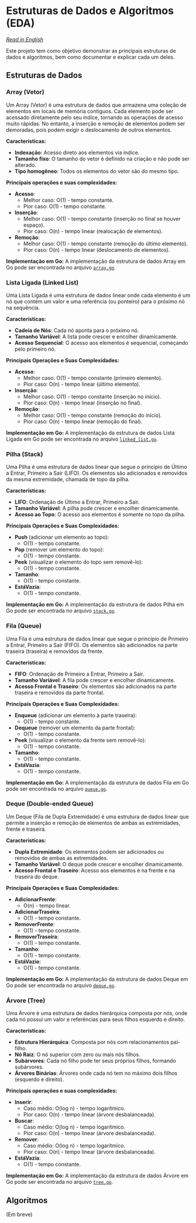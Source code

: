 # Estruturas de Dados e Algoritmos (EDA)

*[Read in English](README.md)*

Este projeto tem como objetivo demonstrar as principais estruturas de dados e algoritmos, bem como documentar e explicar cada um deles.

## Estruturas de Dados

### Array (Vetor)

Um Array (Vetor) é uma estrutura de dados que armazena uma coleção de elementos em locais de memória contíguos. Cada elemento pode ser acessado diretamente pelo seu índice, tornando as operações de acesso muito rápidas. No entanto, a inserção e remoção de elementos podem ser demoradas, pois podem exigir o deslocamento de outros elementos.

**Características:**
- **Indexação**: Acesso direto aos elementos via índice.
- **Tamanho fixo**: O tamanho do vetor é definido na criação e não pode ser alterado.
- **Tipo homogêneo**: Todos os elementos do vetor são do mesmo tipo.

**Principais operações e suas complexidades:**
- **Acesso**:
  - Melhor caso: O(1) - tempo constante.
  - Pior caso: O(1) - tempo constante.
- **Inserção**:
  - Melhor caso: O(1) - tempo constante (inserção no final se houver espaço).
  - Pior caso: O(n) - tempo linear (realocação de elementos).
- **Remoção**:
  - Melhor caso: O(1) - tempo constante (remoção do último elemento).
  - Pior caso: O(n) - tempo linear (deslocamento de elementos).

**Implementação em Go:**
A implementação da estrutura de dados Array em Go pode ser encontrada no arquivo [`array.go`](src/data_structures/linear/array.go).

### Lista Ligada (Linked List)

Uma Lista Ligada é uma estrutura de dados linear onde cada elemento é um nó que contém um valor e uma referência (ou ponteiro) para o próximo nó na sequência.

**Características:**
- **Cadeia de Nós**: Cada nó aponta para o próximo nó.
- **Tamanho Variável**: A lista pode crescer e encolher dinamicamente.
- **Acesso Sequencial**: O acesso aos elementos é sequencial, começando pelo primeiro nó.

**Principais Operações e Suas Complexidades:**
- **Acesso**:
  - Melhor caso: O(1) - tempo constante (primeiro elemento).
  - Pior caso: O(n) - tempo linear (último elemento).
- **Inserção**:
  - Melhor caso: O(1) - tempo constante (inserção no início).
  - Pior caso: O(n) - tempo linear (inserção no final).
- **Remoção**:
  - Melhor caso: O(1) - tempo constante (remoção do início).
  - Pior caso: O(n) - tempo linear (remoção do final).

**Implementação em Go:**
A implementação da estrutura de dados Lista Ligada em Go pode ser encontrada no arquivo [`linked_list.go`](src/data_structures/linear/linked_list.go).

### Pilha (Stack)

Uma Pilha é uma estrutura de dados linear que segue o princípio de Último a Entrar, Primeiro a Sair (LIFO). Os elementos são adicionados e removidos da mesma extremidade, chamada de topo da pilha.

**Características:**
- **LIFO**: Ordenação de Último a Entrar, Primeiro a Sair.
- **Tamanho Variável**: A pilha pode crescer e encolher dinamicamente.
- **Acesso ao Topo**: O acesso aos elementos é somente no topo da pilha.

**Principais Operações e Suas Complexidades:**
- **Push** (adicionar um elemento ao topo):
  - O(1) - tempo constante.
- **Pop** (remover um elemento do topo):
  - O(1) - tempo constante.
- **Peek** (visualizar o elemento do topo sem removê-lo):
  - O(1) - tempo constante.
- **Tamanho**:
  - O(1) - tempo constante.
- **EstáVazia**:
  - O(1) - tempo constante.

**Implementação em Go:**
A implementação da estrutura de dados Pilha em Go pode ser encontrada no arquivo [`stack.go`](src/data_structures/linear/stack.go).

### Fila (Queue)

Uma Fila é uma estrutura de dados linear que segue o princípio de Primeiro a Entrar, Primeiro a Sair (FIFO). Os elementos são adicionados na parte traseira (traseira) e removidos da frente.

**Características:**
- **FIFO**: Ordenação de Primeiro a Entrar, Primeiro a Sair.
- **Tamanho Variável**: A fila pode crescer e encolher dinamicamente.
- **Acesso Frontal e Traseiro**: Os elementos são adicionados na parte traseira e removidos da parte frontal.

**Principais Operações e Suas Complexidades:**
- **Enqueue** (adicionar um elemento à parte traseira):
  - O(1) - tempo constante.
- **Dequeue** (remover um elemento da parte frontal):
  - O(1) - tempo constante.
- **Peek** (visualizar o elemento da frente sem removê-lo):
  - O(1) - tempo constante.
- **Tamanho**:
  - O(1) - tempo constante.
- **EstáVazia**:
  - O(1) - tempo constante.

**Implementação em Go:**
A implementação da estrutura de dados Fila em Go pode ser encontrada no arquivo [`queue.go`](src/data_structures/linear/queue.go).

### Deque (Double-ended Queue)

Um Deque (Fila de Dupla Extremidade) é uma estrutura de dados linear que permite a inserção e remoção de elementos de ambas as extremidades, frente e traseira.

**Características:**
- **Dupla Extremidade**: Os elementos podem ser adicionados ou removidos de ambas as extremidades.
- **Tamanho Variável**: O deque pode crescer e encolher dinamicamente.
- **Acesso Frontal e Traseiro**: Acesso aos elementos é na frente e na traseira do deque.

**Principais Operações e Suas Complexidades:**
- **AdicionarFrente**:
  - O(n) - tempo linear.
- **AdicionarTraseira**:
  - O(1) - tempo constante.
- **RemoverFrente**:
  - O(1) - tempo constante.
- **RemoverTraseira**:
  - O(1) - tempo constante.
- **Tamanho**:
  - O(1) - tempo constante.
- **EstáVazio**:
  - O(1) - tempo constante.

**Implementação em Go:**
A implementação da estrutura de dados Deque em Go pode ser encontrada no arquivo [`deque.go`](src/data_structures/linear/deque.go).

### Árvore (Tree)

Uma Árvore é uma estrutura de dados hierárquica composta por nós, onde cada nó possui um valor e referências para seus filhos esquerdo e direito.

**Características:**
- **Estrutura Hierárquica**: Composta por nós com relacionamentos pai-filho.
- **Nó Raiz**: O nó superior com zero ou mais nós filhos.
- **Subárvores**: Cada nó filho pode ter seus próprios filhos, formando subárvores.
- **Árvores Binárias**: Árvores onde cada nó tem no máximo dois filhos (esquerdo e direito).

**Principais operações e suas complexidades:**
- **Inserir**:
  - Caso médio: O(log n) - tempo logarítmico.
  - Pior caso: O(n) - tempo linear (árvore desbalanceada).
- **Buscar**:
  - Caso médio: O(log n) - tempo logarítmico.
  - Pior caso: O(n) - tempo linear (árvore desbalanceada).
- **Remover**:
  - Caso médio: O(log n) - tempo logarítmico.
  - Pior caso: O(n) - tempo linear (árvore desbalanceada).
- **EstáVazia**:
  - O(1) - tempo constante.

**Implementação em Go:**
A implementação da estrutura de dados Árvore em Go pode ser encontrada no arquivo [`tree.go`](src/data_structures/tree-based/tree.go).

## Algoritmos

(Em breve)
